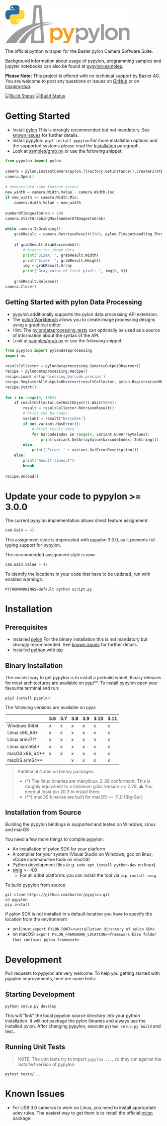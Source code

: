 ![pypylon](docs/images/Pypylon_grey_RZ_400px.png "pypylon")

The official python wrapper for the Basler pylon Camera Software Suite.

Background information about usage of pypylon, programming samples and jupyter notebooks can also be found at [pypylon-samples](https://github.com/basler/pypylon-samples).

**Please Note:**
This project is offered with no technical support by Basler AG.
You are welcome to post any questions or issues on [GitHub](https://github.com/basler/pypylon) or on [ImagingHub](https://www.imaginghub.com).

[![Build Status](https://github.com/basler/pypylon/workflows/build/badge.svg?branch=master)](https://github.com/basler/pypylon/actions)
[![Build Status](https://ci.appveyor.com/api/projects/status/45j4tydwdr0fv05p/branch/master?svg=true)](https://ci.appveyor.com/project/basler-oss/pypylon/branch/master)

# Getting Started

 * Install [pylon](https://www.baslerweb.com/pylon)
   This is strongly recommended but not mandatory. See [known issues](#known-issues) for further details.
 * Install pypylon: ```pip3 install pypylon```
   For more installation options and the supported systems please read the [Installation](#Installation) paragraph.
 * Look at [samples/grab.py](https://github.com/basler/pypylon/blob/master/samples/grab.py) or use the following snippet:

```python
from pypylon import pylon

camera = pylon.InstantCamera(pylon.TlFactory.GetInstance().CreateFirstDevice())
camera.Open()

# demonstrate some feature access
new_width = camera.Width.Value - camera.Width.Inc
if new_width >= camera.Width.Min:
    camera.Width.Value = new_width

numberOfImagesToGrab = 100
camera.StartGrabbingMax(numberOfImagesToGrab)

while camera.IsGrabbing():
    grabResult = camera.RetrieveResult(5000, pylon.TimeoutHandling_ThrowException)

    if grabResult.GrabSucceeded():
        # Access the image data.
        print("SizeX: ", grabResult.Width)
        print("SizeY: ", grabResult.Height)
        img = grabResult.Array
        print("Gray value of first pixel: ", img[0, 0])

    grabResult.Release()
camera.Close()
```

## Getting Started with pylon Data Processing

 * pypylon additionally supports the pylon data processing API extension.
 * The [pylon Workbench](https://docs.baslerweb.com/overview-of-the-workbench) allows you to create image processing designs using a graphical editor.
 * Hint: The [pylondataprocessing_tests](https://github.com/basler/pypylon/blob/master/tests/pylondataprocessing_tests) can optionally be used as a source of information about the syntax of the API.
 * Look at [samples/grab.py](https://github.com/basler/pypylon/blob/master/samples/dataprocessing_barcode.py) or use the following snippet:

```python
from pypylon import pylondataprocessing
import os

resultCollector = pylondataprocessing.GenericOutputObserver()
recipe = pylondataprocessing.Recipe()
recipe.Load('dataprocessing_barcode.precipe')
recipe.RegisterAllOutputsObserver(resultCollector, pylon.RegistrationMode_Append);
recipe.Start()

for i in range(0, 100):
    if resultCollector.GetWaitObject().Wait(5000):
        result = resultCollector.RetrieveResult()
        # Print the barcodes
        variant = result["Barcodes"]
        if not variant.HasError():
            # Print result data
            for barcodeIndex in range(0, variant.NumArrayValues):
                print(variant.GetArrayValue(barcodeIndex).ToString())
        else:
            print("Error: " + variant.GetErrorDescription())
    else:
        print("Result timeout")
        break

recipe.Unload()
```

# Update your code to pypylon >= 3.0.0

The current pypylon implementation allows direct feature assignment:

```python
cam.Gain = 42
```

This assignment style is deprecated with pypylon 3.0.0, as it prevents full typing support for pypylon.

The recommended assignment style is now:

```python
cam.Gain.Value = 42
```

To identify the locations in your code that have to be updated, run with enabled warnings:

`PYTHONWARNINGS=default python script.py`

# Installation
## Prerequisites
 * Installed [pylon](https://www.baslerweb.com/pylon)
   For the binary installation this is not mandatory but strongly recommended. See [known issues](#known-issues) for further details.
 * Installed [python](https://www.python.org/) with [pip](https://pip.pypa.io/en/stable/)

## Binary Installation
The easiest way to get pypylon is to install a prebuild wheel.
Binary releases for most architectures are available on [pypi](https://pypi.org)**.
To install pypylon open your favourite terminal and run:

```pip3 install pypylon```

The following versions are available on pypi:

 |                  | 3.6 | 3.7 | 3.8 | 3.9 | 3.10 | 3.11 |
 |------------------|-----|-----|-----|-----|------|------|
 | Windows 64bit    | x   | x   | x   | x   |  x   |  x   |
 | Linux x86_64*    | x   | x   | x   | x   |  x   |  x   |
 | Linux armv7l*    | x   | x   | x   | x   |  x   |  x   |
 | Linux aarch64*   | x   | x   | x   | x   |  x   |  x   |
 | macOS x86_64**   | x   | x   | x   | x   |  x   |  x   |
 | macOS arm64**    |     |     | x   | x   |  x   |  x   |


> Additional Notes on binary packages:
> * (*) The linux binaries are manylinux_2_28 conformant.
    This is roughly equivalent to a minimum glibc version >= 2.28.
    :warning: You need at least pip 20.3 to install them.
> * (**) macOS binaries are built for macOS >= 11.0 (Big-Sur)

## Installation from Source
Building the pypylon bindings is supported and tested on Windows, Linux and macOS

You need a few more things to compile pypylon:
 * An installation of pylon SDK for your platform
 * A compiler for your system (Visual Studio on Windows, gcc on linux, xCode commandline tools on macOS)
 * Python development files (e.g. `sudo apt install python-dev` on linux)
 * [swig](http://www.swig.org) >= 4.0
   * For all 64bit platforms you can install the tool via `pip install swig`

To build pypylon from source:
```console
git clone https://github.com/basler/pypylon.git
cd pypylon
pip install .
```

If pylon SDK is not installed in a default location you have to specify the location from the environment
 * on Linux: `export PYLON_ROOT=<installation directory of pylon SDK>`
 * on macOS: `export PYLON_FRAMEWORK_LOCATION=<framework base folder that contains pylon.framework>`


# Development

Pull requests to pypylon are very welcome. To help you getting started with pypylon improvements, here are some hints:

## Starting Development
```console
python setup.py develop
```
This will "link" the local pypylon source directory into your python installation. It will not package the pylon libraries and always use the installed pylon.
After changing pypylon, execute `python setup.py build` and test...

## Running Unit Tests
> NOTE: The unit tests try to import `pypylon....`, so they run against the *installed* version of pypylon.
```console
pytest tests/....
```

# Known Issues
 * For USB 3.0 cameras to work on Linux, you need to install appropriate udev rules.
   The easiest way to get them is to install the official [pylon](http://www.baslerweb.com/pylon) package.
